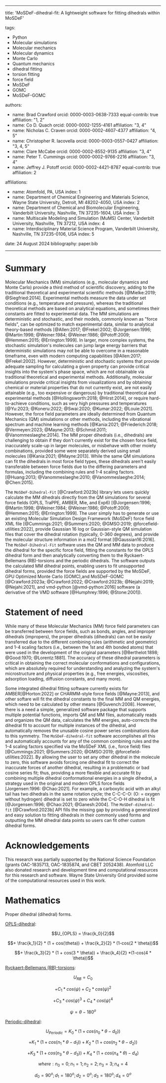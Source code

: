 
---
title: 'MoSDeF-dihedral-fit: A lightweight software for fitting dihedrals within MoSDeF'

tags:
  - Python
  - Molecular simulations
  - Molecular mechanics
  - Molecular dynamics
  - Monte Carlo
  - Quantum mechanics
  - dihedral fitting
  - torsion fitting
  - force field
  - MoSDeF
  - GOMC
  - MoSDeF-GOMC

authors:
  - name: Brad Crawford
    orcid: 0000-0003-0638-7333
    equal-contrib: true
    affiliation: "1, 2"
  - name: Co D. Quach
    orcid: 0000-0002-1255-4161
    affiliation: "3, 4"
  - name: Nicholas C. Craven
    orcid: 0000-0002-4607-4377
    affiliation: "4, 5"
  - name: Christopher R. Iacovella
    orcid: 0000-0003-0557-0427
    affiliation: "3, 4, 5"
  - name: Clare McCabe
    orcid: 0000-0002-8552-9135
    affiliation: "3, 4"
  - name: Peter T. Cummings
    orcid: 0000-0002-9766-2216
    affiliation: "3, 4"
  - name: Jeffrey J. Potoff
    orcid: 0000-0002-4421-8787
    equal-contrib: true
    affiliation: 2

affiliations:
 - name: Atomfold, PA, USA
   index: 1
 - name: Department of Chemical Engineering and Materials Science, Wayne State University, Detroit, MI 48202-4050, USA
   index: 2
 - name: Department of Chemical and Biomolecular Engineering, Vanderbilt University, Nashville, TN 37235-1604, USA
   index: 3
 - name: Multiscale Modeling and Simulation (MuMS) Center, Vanderbilt University, Nashville, TN 37212, USA
   index: 4
 - name: Interdisciplinary Material Science Program, Vanderbilt University, Nashville, TN 37235-0106, USA
   index: 5

date: 24 August 2024
bibliography: paper.bib

---

# Summary

Molecular Mechanics (MM) simulations (e.g., molecular dynamics and Monte Carlo) provide a third method of scientific discovery, adding to the traditional theoretical and experimental scientific methods [@Mielke:2019; @Siegfried:2014].  Experimental methods measure the data under set conditions (e.g., temperature and pressure), whereas the traditional theoretical methods are based on analytical equations, and sometimes their constants are fitted to experimental data.  The MM simulations are deterministic and stochastic, and their models, commonly known as "force fields", can be optimized to match experimental data, similar to analytical theory-based methods [@Allen:2017; @Frekel:2002; @Jorgensen:1996; @Martin:1998; @Weiner:1984; @Weiner:1986; @Potoff:2009; @Hemmen:2015; @Errington:1999].  In larger, more complex systems, the stochastic simulation's molecules can jump large energy barriers that deterministic simulations may not be able to overcome in a reasonable timeframe, even with modern computing capabilities [@Allen:2017; @Frekel:2002].  However, deterministic and stochastic systems that provide adequate sampling for calculating a given property can provide critical insights into the system's phase space, which are not obtainable via traditional theoretical and experimental methods.  Additionally, molecular simulations provide critical insights from visualizations and by obtaining chemical or material properties that do not currently exist, are not easily attainable (e.g., too expensive or dangerous) by traditional theoretical and experimental methods [@Hollingsworth:2018; @Hirst:2014], or require hard-to-achieve conditions, such as very high pressures and temperatures [@Yu:2023; @Koneru:2022; @Swai:2020; @Kumar:2022; @Louie:2021].  However, the force field parameters are ideally determined from Quantum Mechanics (QM) simulations or other methods, including the vibrational spectrum and machine learning methods [@Kania:2021; @Friederich:2018; @Vermeyen:2023; @Mayne:2013; @Schmid:2011; @Vanommeslaeghe:2014].  The MM proper dihedrals (i.e., dihedrals) are challenging to obtain if they don't currently exist for the chosen force field, inaccurately scale-up in larger molecules, or misbehave with other moiety combinations, provided some were separately derived using small molecules [@Kania:2021; @Mayne:2013].  While the same QM simulations can fit the dihedrals in most force field types, these dihedrals aren't easily transferable between force fields due to the differing parameters and formulas, including the combining rules and 1-4 scaling factors. [@Huang:2013; @Vanommeslaeghe:2010; @Vanommeslaeghe:2014; @Chen:2015].

The `MoSDeF-Dihedral-Fit` [@Crawford:2023b] library lets users quickly calculate the MM dihedrals directly from the QM simulations for several force fields (OPLS, TraPPE, AMBER, Mie, and Exp6) [@Jorgensen:1996; @Martin:1998; @Weiner:1984; @Weiner:1986; @Potoff:2009; @Hemmen:2015; @Errington:1999].  The user simply has to generate or use an existing Molecular Simulation Design Framework (MoSDeF) force field XML file [@Cummings:2021; @Summers:2020; @GMSO:2019; @forcefield-utilities:2022], provide Gaussian 16 log or Gaussian-style QM simulation files that cover the dihedral rotation (typically, 0-360 degrees), and provide the molecular structure information in a mol2 format [@Gaussian16:2016].  The `MoSDeF-Dihedral-Fit` software uses the QM and MM data to produce the dihedral for the specific force field, fitting the constants for the OPLS dihedral form and then analytically converting them to the Ryckaert-Bellemans (RB)-torsions and the periodic dihedrals.  The software outputs the calculated MM dihedral points, enabling users to fit unsupported dihedral forms, provided the force fields are supported by the MoSDeF, GPU Optimized Monte Carlo (GOMC),and MoSDeF-GOMC [@Crawford:2023a; @Crawford:2022; @Crawford:2023b; @Nejahi:2019; @Nejahi:2021], and vmd-python [@vmd-python:2016] software (a derivative of the VMD software [@Humphrey:1996; @Stone:2001]).


# Statement of need

While many of these Molecular Mechanics (MM) force field parameters can be transferred between force fields, such as bonds, angles, and improper dihedrals (impropers), the proper dihedrals (dihedrals) can not be easily transferred due to the different combining rules (arithmetic and geometric) and 1-4 scaling factors (i.e., between the 1st and 4th bonded atoms) that were used in the development of the original parameters [@Berthelot:1898; @Good:1970; @Lorentz:1881]. The accuracy of these dihedral parameters is critical in obtaining the correct molecular conformations and configurations, which are absolutely required for understanding and analyzing the system's microstructure and physical properties (e.g., free energies, viscosities, adsorption loading, diffusion constants, and many more).

Some integrated dihedral fitting software currently exists for AMBER[@Horton:2022] or CHARMM-style force fields [@Mayne:2013], and other softare will fit the dihedral constants to the final MM and QM energies, which need to be calculated by other means [@Guvench:2008].  However, there is a need a simple, generalized software package that supports multiple potential functions, imports QM and MM files, automatically reads and organizes the QM data, calculates the MM energies, auto-corrects the dihedral fit to account for multiple instances of the dihedral, and automatically removes the unusable cosine power series combinations due to this symmetry.  The `MoSDeF-dihedral-fit` software accomplishes all this and automatically accounts for any of the common combining rules and the 1-4 scaling factors specified via the MoSDeF XML (i.e., force field) files [@Cummings:2021; @Summers:2020; @GMSO:2019; @forcefield-utilities:2022].  By allowing the user to set any other dihedral in the molecule to zero, this software avoids forcing one dihedral fit to correct the inaccurate forces of another dihedral, resulting in a problematic or bad cosine series fit; thus, providing a more flexible and accurate fit by combining multiple dihedral conformational energies in a single dihedral, a strategy used in the original and modern OPLS force fields [Jorgensen:1996: @Chao:2021].  For example, a carboxylic acid with an alkyl tail has two dihedrals in the same rotation cycle; the C-C-C-O: (O: = oxygen without hydrogen) dihedral is set to zero while the C-C-O-H dihedral is fit [@Jorgensen:1996; @Chao:2021; @Ganesh:2004].  The `MoSDeF-dihedral-fit` [@Crawford:2023b] API fills the missing gap by providing a generalized and easy solution to fitting dihedrals in their commonly used forms and outputting the MM dihedral data points so users can fit other custom dihedral forms.

# Acknowledgements

This research was partially supported by the National Science Foundation (grants OAC-1835713, OAC-1835874, and CBET 2052438).  Atomfold LLC also donated research and development time and computational resources for this research and software.  Wayne State University Grid provided some of the computational resources used in this work.


# Mathematics

Proper dihedral (dihedral) forms.

<u>OPLS-dihedral</u>:

$$U_{OPLS} = \frac{k_0}{2}$$

$$+ \frac{k_1}{2} * (1 + cos(\theta)) + \frac{k_2}{2} * (1-cos(2 * \theta))$$

$$+ \frac{k_3}{2} * (1 + cos(3 * \theta)) + \frac{k_4}{2}  *(1-cos(4 * \theta))$$

<u>Ryckaert-Bellemans (RB)-torsions</u>:

$$U_{RB} = C_0$$

$$+ C_1 * cos(\psi) + C_2 * cos(\psi)^2$$

$$+ C_3 * cos(\psi)^3 + C_4 * cos(\psi)^4$$

$$\psi = \theta - 180^o$$

<u>Periodic-dihedral</u>:

$$U_{Periodic} = K_0 * (1 + cos(n_0*\theta - d_0))$$

$$+ K_1 * (1 + cos(n_1*\theta - d_1)) + K_2 * (1 + cos(n_2*\theta - d_2))$$

$$+  K_3 * (1 + cos(n_3*\theta - d_3)) +  K_4 * (1 + cos(n_4*\theta) - d_4)$$

$$where:  n_0 = 0  ;  n_1 = 1  ;  n_2 = 2  ;  n_3 = 3  ;  n_4 = 4 $$

$$d_0 = 90^o  ;  d_1 = 180^o  ;  d_2 = 0^o  ;  d_3 = 180^o  ;  d_4 = 0^o $$
